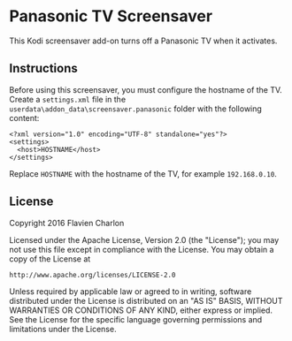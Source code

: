Panasonic TV Screensaver
========================

This Kodi screensaver add-on turns off a Panasonic TV when it activates.

Instructions
------------

Before using this screensaver, you must configure the hostname of the TV. Create a ``settings.xml`` file in the ``userdata\addon_data\screensaver.panasonic`` folder with the following content:

```
<?xml version="1.0" encoding="UTF-8" standalone="yes"?>
<settings>
  <host>HOSTNAME</host>
</settings>
```

Replace ``HOSTNAME`` with the hostname of the TV, for example ``192.168.0.10``.

License
-------

Copyright 2016 Flavien Charlon

Licensed under the Apache License, Version 2.0 (the "License"); you may not use this file except in compliance with the License. You may obtain a copy of the License at

    http://www.apache.org/licenses/LICENSE-2.0

Unless required by applicable law or agreed to in writing, software distributed under the License is distributed on an "AS IS" BASIS, WITHOUT WARRANTIES OR CONDITIONS OF ANY KIND, either express or implied. See the License for the specific language governing permissions and limitations under the License.
